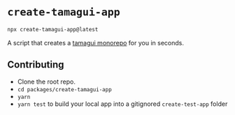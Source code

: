 # `create-tamagui-app`

```sh
npx create-tamagui-app@latest
```

A script that creates a [tamagui monorepo](https://github.com/tamagui/tamagui/tree/master/example-monorepos/blank) for you in seconds.

## Contributing

- Clone the root repo.
- `cd packages/create-tamagui-app`
- `yarn`
- `yarn test` to build your local app into a gitignored `create-test-app` folder
